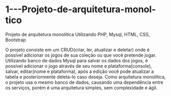 # 1---Projeto-de-arquitetura-monol-tico
Projeto de arquitetura monolítica Utilizando PHP, Mysql, HTML, CSS, Bootstrap 

O projeto consiste em um CRUD(criar, ler, atualizar e deletar) onde é possível adicionar os jogos de sua coleção ou que você pretende jogar.
Utilizando banco de dados Mysql para salvar os dados dos jogos, é possível adicionar o jogo através de seu nome e plataforma(console), salvar, editar(nome e plataforma), após a edição você pode atualizar a tabela e posteriormente deleta-lo caso deseja.
Como arquitetura monolítica, o projeto usa o mesmo banco de dados, causando uma dependência entre os serviços, porém é uma arquitetura simples, sem complexidade e ágil.
